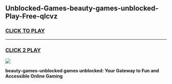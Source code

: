 
## Unblocked-Games-beauty-games-unblocked-Play-Free-qlcvz
<h3>
<a href="https://premium76.site?title=beauty-games-unblocked&ref=10A">CLICK TO PLAY</a></h3>
<hr>

<h3>
<a href="https://premium76.site?title=beauty-games-unblocked&ref=10A">CLICK 2 PLAY</a>
  
</h3>

<a href="https://premium76.site?title=beauty-games-unblocked&ref=10A"><img src="https://clearcache.store/games.png"></a>


**beauty-games-unblocked games unblocked: Your Gateway to Fun and Accessible Online Gaming**
